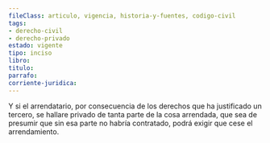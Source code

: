 ```yaml
---
fileClass: articulo, vigencia, historia-y-fuentes, codigo-civil
tags:
- derecho-civil
- derecho-privado
estado: vigente
tipo: inciso
libro:
titulo:
parrafo:
corriente-juridica:
---
```

Y si el arrendatario, por consecuencia de los derechos que ha justificado un tercero, se hallare privado de tanta parte de la cosa arrendada, que sea de presumir que sin esa parte no habría contratado, podrá exigir que cese el arrendamiento.